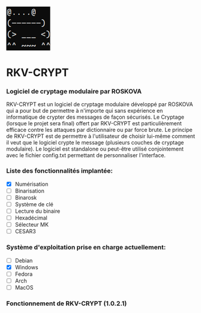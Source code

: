 ![Logo](https://raw.githubusercontent.com/Roskova/RKV-CRYPT/main/logo.png)
# RKV-CRYPT
### Logiciel de cryptage modulaire par ROSKOVA
RKV-CRYPT est un logiciel de cryptage modulaire développé par ROSKOVA qui a pour but de permettre à n'importe qui sans expérience en informatique de crypter des messages de façon sécurisés. Le Cryptage (lorsque le projet sera final) offert par RKV-CRYPT est particulièrement efficace contre les attaques par dictionnaire ou par force brute. Le principe de RKV-CRYPT est de permettre à l'utilisateur de choisir lui-même comment il veut que le logiciel crypte le message (plusieurs couches de cryptage modulaire). Le logiciel est standalone ou peut-être utilisé conjointement avec le fichier config.txt permettant de personnaliser l'interface.

### Liste des fonctionnalités implantée:
- [x] Numérisation
- [ ] Binarisation
- [ ] Binarosk
- [ ] Système de clé
- [ ] Lecture du binaire
- [ ] Hexadécimal
- [ ] Sélecteur MK
- [ ] CESAR3

### Système d'exploitation prise en charge actuellement:
- [ ] Debian
- [X] Windows
- [ ] Fedora
- [ ] Arch
- [ ] MacOS

### Fonctionnement de RKV-CRYPT (1.0.2.1)
